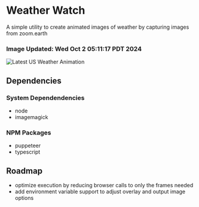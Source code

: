 # Weather Watch

A simple utility to create animated images of weather by capturing images from zoom.earth

### Image Updated: Wed Oct  2 05:11:17 PDT 2024

![Latest US Weather Animation](animations/2024-10-02.webp)

## Dependencies
### System Dependendencies
* node
* imagemagick
### NPM Packages
* puppeteer
* typescript

## Roadmap
* optimize execution by reducing browser calls to only the frames needed
* add environment variable support to adjust overlay and output image options
